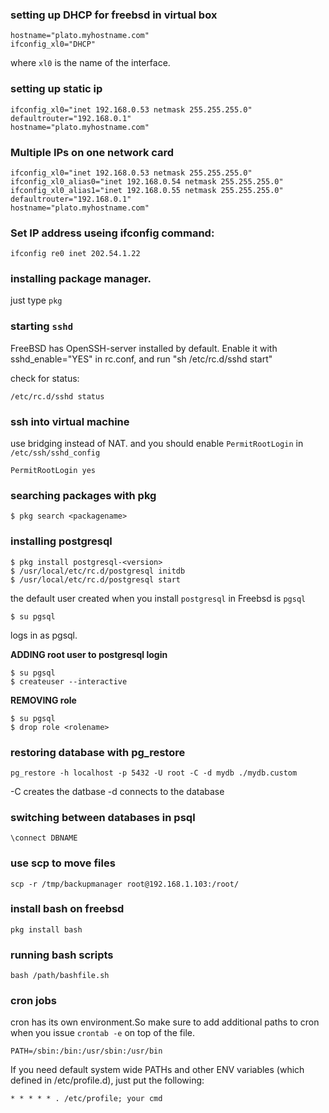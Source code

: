 ### setting up DHCP for freebsd in virtual box

	hostname="plato.myhostname.com"
	ifconfig_xl0="DHCP"

where `xl0` is the name of the interface.

### setting up static ip

	ifconfig_xl0="inet 192.168.0.53 netmask 255.255.255.0"
	defaultrouter="192.168.0.1"
	hostname="plato.myhostname.com"

### Multiple IPs on one network card

	ifconfig_xl0="inet 192.168.0.53 netmask 255.255.255.0"
	ifconfig_xl0_alias0="inet 192.168.0.54 netmask 255.255.255.0"
	ifconfig_xl0_alias1="inet 192.168.0.55 netmask 255.255.255.0"
	defaultrouter="192.168.0.1"
	hostname="plato.myhostname.com"

### Set IP address useing ifconfig command:

	ifconfig re0 inet 202.54.1.22

### installing package manager.

just type `pkg`

### starting `sshd`

FreeBSD has OpenSSH-server installed by default.
Enable it with sshd_enable="YES" in rc.conf, and run "sh /etc/rc.d/sshd start"

check for status:

	/etc/rc.d/sshd status

### ssh into virtual machine

use bridging instead of NAT.
and you should enable `PermitRootLogin` in `/etc/ssh/sshd_config`
	
	PermitRootLogin yes


### searching packages with pkg

	$ pkg search <packagename>

### installing postgresql

	$ pkg install postgresql-<version>
	$ /usr/local/etc/rc.d/postgresql initdb
	$ /usr/local/etc/rc.d/postgresql start

the default user created when you install `postgresql` in Freebsd is `pgsql`

	$ su pgsql

logs in as pgsql.

__ADDING root user to postgresql login__

	$ su pgsql
	$ createuser --interactive

__REMOVING role__

	$ su pgsql
	$ drop role <rolename>


### restoring database with pg_restore

	pg_restore -h localhost -p 5432 -U root -C -d mydb ./mydb.custom

-C creates the datbase
-d connects to the database

### switching between databases in psql

	\connect DBNAME

### use scp to move files

	scp -r /tmp/backupmanager root@192.168.1.103:/root/

### install bash on freebsd

	pkg install bash

### running bash scripts 

	bash /path/bashfile.sh

### cron jobs

cron has its own environment.So make sure to add additional paths to cron
when you issue `crontab -e` on top of the file.

	PATH=/sbin:/bin:/usr/sbin:/usr/bin

If you need default system wide PATHs and other ENV variables
 (which defined in /etc/profile.d), just put the following:

	* * * * * . /etc/profile; your cmd



